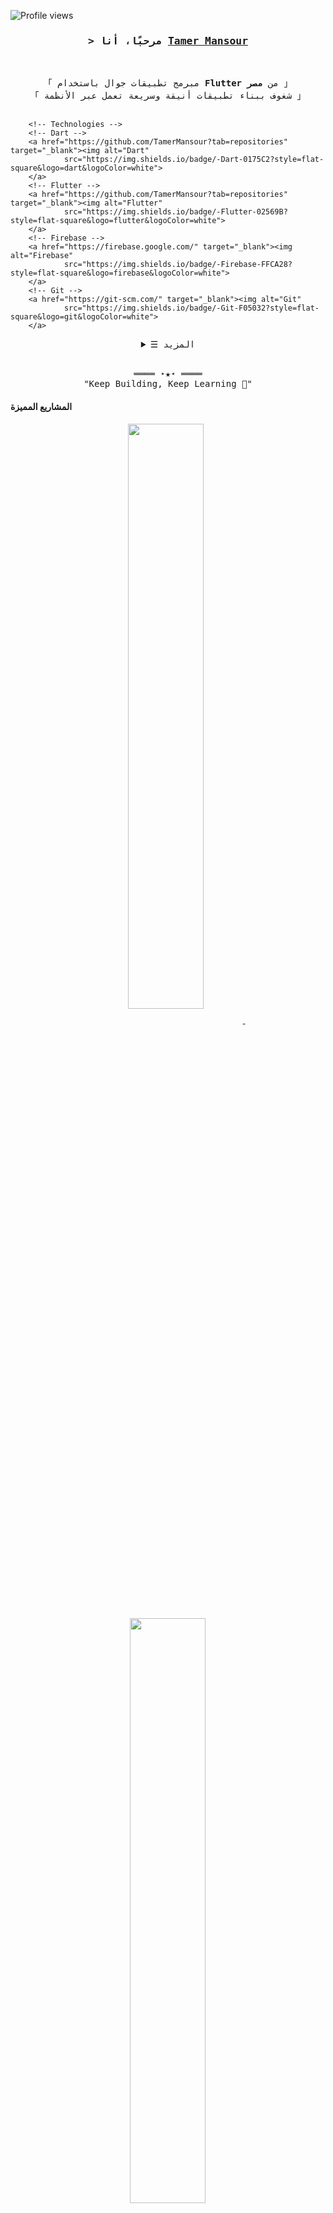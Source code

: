 <!-- https://github.com/TamerMansour -->
<!-- تم التحديث في يوليو 2025 -->

<!-- Profile Views Counter -->
![Profile views](https://gpvc.arturio.dev/TamerMansour?v=3)

<!-- Title -->
<h3 align="center">
        <samp>&gt; مرحبًا، أنا
                <b><a target="_blank" href="https://github.com/TamerMansour">Tamer Mansour</a></b>
        </samp>
</h3>
<br>

<p align="center">
        <!-- Intro -->
        <samp>
                「 مبرمج تطبيقات جوال باستخدام <b>Flutter</b> من <b>مصر</b> 」
                <br>
                「 شغوف ببناء تطبيقات أنيقة وسريعة تعمل عبر الأنظمة 」
                <br>
                <br>
        </samp>

        <!-- Technologies -->
        <!-- Dart -->
        <a href="https://github.com/TamerMansour?tab=repositories" target="_blank"><img alt="Dart"
                src="https://img.shields.io/badge/-Dart-0175C2?style=flat-square&logo=dart&logoColor=white">
        </a>
        <!-- Flutter -->
        <a href="https://github.com/TamerMansour?tab=repositories" target="_blank"><img alt="Flutter"
                src="https://img.shields.io/badge/-Flutter-02569B?style=flat-square&logo=flutter&logoColor=white">
        </a>
        <!-- Firebase -->
        <a href="https://firebase.google.com/" target="_blank"><img alt="Firebase"
                src="https://img.shields.io/badge/-Firebase-FFCA28?style=flat-square&logo=firebase&logoColor=white">
        </a>
        <!-- Git -->
        <a href="https://git-scm.com/" target="_blank"><img alt="Git"
                src="https://img.shields.io/badge/-Git-F05032?style=flat-square&logo=git&logoColor=white">
        </a>
</p>

<!-- Details Section -->
<details align="center">
    <summary> <samp>&#9776; المزيد</samp></summary>
    <p align="center">
        <br>
        <!-- GitHub Stats -->
        <img alt="Tamer Mansour's GitHub Stats"
                src="https://github-readme-stats.vercel.app/api?username=TamerMansour&show_icons=true&theme=radical" />
        <br>
        <!-- Social Links -->
        <p>تواصل معي</p>
        <!-- Mail -->
        <a href="mailto:tamerr.mansourr@gmail.com" target="_blank"><img alt="Mail"
                src="https://img.shields.io/badge/-Email-EA4335?style=flat-square&logo=Gmail&logoColor=white">
        </a>
        <!-- LinkedIn -->
        <a href="https://www.linkedin.com/in/tamer-mansour/" target="_blank"><img alt="LinkedIn"
                src="https://img.shields.io/badge/-LinkedIn-0A66C2?style=flat-square&logo=linkedin&logoColor=white">
        </a>
        <!-- GitHub -->
        <a href="https://github.com/TamerMansour" target="_blank"><img alt="GitHub"
                src="https://img.shields.io/badge/-GitHub-181717?style=flat-square&logo=github&logoColor=white">
        </a>
    </p>
</details>
<br>

<!-- Footer -->
<samp>
    <p align="center">
        ════ ⋆★⋆ ════
        <br>
        "Keep Building, Keep Learning 🚀"
    </p>
</samp>

<!-- Featured Repositories -->
#### المشاريع المميزة

<p align="center">
<a href="https://github.com/TamerMansour/chat-app-flutter">
<img width='49%' align="center" src="https://github-readme-stats.vercel.app/api/pin/?username=TamerMansour&repo=chat-app-flutter&border_color=42A5F5&bg_color=0D1117&title_color=ffffff&text_color=8B949E&icon_color=42A5F5" />
</a>
<span>&nbsp;</span>
<a href="https://github.com/TamerMansour/flutter-splash-login">
<img width='49%' align="center" src="https://github-readme-stats.vercel.app/api/pin/?username=TamerMansour&repo=flutter-splash-login&border_color=42A5F5&bg_color=0D1117&title_color=ffffff&text_color=8B949E&icon_color=42A5F5" />
</a>
</p>

<p align="center">
<a href="https://github.com/TamerMansour/todo-flutter-firebase">
<img width='49%' align="center" src="https://github-readme-stats.vercel.app/api/pin/?username=TamerMansour&repo=todo-flutter-firebase&border_color=42A5F5&bg_color=0D1117&title_color=ffffff&text_color=8B949E&icon_color=42A5F5" />
</a>
<span>&nbsp;</span>
<a href="https://github.com/TamerMansour/quiz-app-flutter">
<img width='49%' align="center" src="https://github-readme-stats.vercel.app/api/pin/?username=TamerMansour&repo=quiz-app-flutter&border_color=42A5F5&bg_color=0D1117&title_color=ffffff&text_color=8B949E&icon_color=42A5F5" />
</a>
</p>
